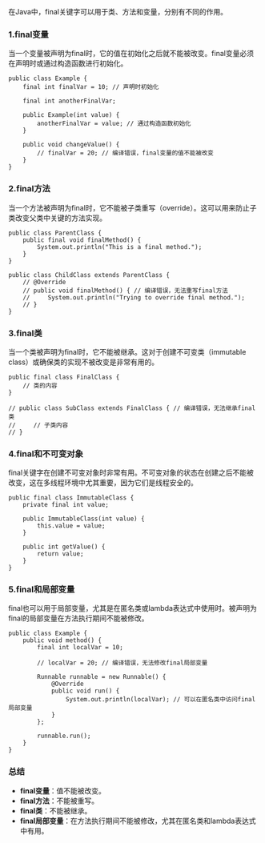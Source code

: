 在Java中，final关键字可以用于类、方法和变量，分别有不同的作用。
### 1.final变量
当一个变量被声明为final时，它的值在初始化之后就不能被改变。final变量必须在声明时或通过构造函数进行初始化。
```
public class Example {
    final int finalVar = 10; // 声明时初始化

    final int anotherFinalVar;

    public Example(int value) {
        anotherFinalVar = value; // 通过构造函数初始化
    }

    public void changeValue() {
        // finalVar = 20; // 编译错误，final变量的值不能被改变
    }
}
```
### 2.final方法
当一个方法被声明为final时，它不能被子类重写（override）。这可以用来防止子类改变父类中关键的方法实现。
```
public class ParentClass {
    public final void finalMethod() {
        System.out.println("This is a final method.");
    }
}

public class ChildClass extends ParentClass {
    // @Override
    // public void finalMethod() { // 编译错误，无法重写final方法
    //     System.out.println("Trying to override final method.");
    // }
}
```
### 3.final类
当一个类被声明为final时，它不能被继承。这对于创建不可变类（immutable class）或确保类的实现不被改变是非常有用的。
```
public final class FinalClass {
    // 类的内容
}

// public class SubClass extends FinalClass { // 编译错误，无法继承final类
//     // 子类内容
// }
```
### 4.final和不可变对象
final关键字在创建不可变对象时非常有用。不可变对象的状态在创建之后不能被改变，这在多线程环境中尤其重要，因为它们是线程安全的。
```
public final class ImmutableClass {
    private final int value;

    public ImmutableClass(int value) {
        this.value = value;
    }

    public int getValue() {
        return value;
    }
}
```
### 5.final和局部变量
final也可以用于局部变量，尤其是在匿名类或lambda表达式中使用时。被声明为final的局部变量在方法执行期间不能被修改。
```
public class Example {
    public void method() {
        final int localVar = 10;

        // localVar = 20; // 编译错误，无法修改final局部变量

        Runnable runnable = new Runnable() {
            @Override
            public void run() {
                System.out.println(localVar); // 可以在匿名类中访问final局部变量
            }
        };

        runnable.run();
    }
}
```
### 总结

- **final变量**：值不能被改变。
- **final方法**：不能被重写。
- **final类**：不能被继承。
- **final局部变量**：在方法执行期间不能被修改，尤其在匿名类和lambda表达式中有用。
